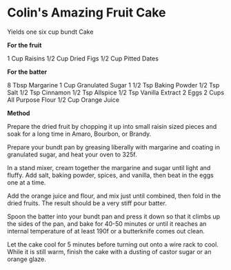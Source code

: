 # Colin's Amazing Fruit Cake

Yields one six cup bundt Cake

**For the fruit**

1 Cup Raisins
1/2 Cup Dried Figs
1/2 Cup Pitted Dates

**For the batter**

8 Tbsp Margarine
1 Cup Granulated Sugar
1 1/2 Tsp Baking Powder
1/2 Tsp Salt
1/2 Tsp Cinnamon
1/2 Tsp Allspice
1/2 Tsp Vanilla Extract
2 Eggs
2 Cups All Purpose Flour
1/2 Cup Orange Juice

**Method**

Prepare the dried fruit by chopping it up into small raisin sized pieces and soak for a long time in Amaro, Bourbon, or Brandy.

Prepare your bundt pan by greasing liberally with margarine and coating in granulated sugar, and heat your oven to 325f.

In a stand mixer, cream together the margarine and sugar until light and fluffy. Add salt, baking powder, spices, and vanilla, then beat in the eggs one at a time.

Add the orange juice and flour, and mix just until combined, then fold in the dried fruits. The result should be a very stiff pour batter.

Spoon the batter into your bundt pan and press it down so that it climbs up the sides of the pan, and bake for 40-50 minutes or until it reaches an internal temperature of at least 190f or a butterknife comes out clean.

Let the cake cool for 5 minutes before turning out onto a wire rack to cool. While it is still warm, finish the cake with a dusting of castor sugar or an orange glaze.
